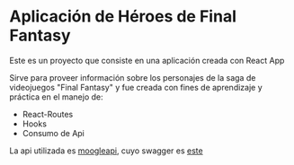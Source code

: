 # Aplicación de Héroes de Final Fantasy

Este es un proyecto que consiste en una aplicación creada con React App

Sirve para proveer información sobre los personajes de la saga de videojuegos "Final Fantasy" y fue creada con fines de aprendizaje y práctica en el manejo de:
- React-Routes
- Hooks
- Consumo de Api

La api utilizada es [moogleapi](https://www.moogleapi.com/), cuyo swagger es [este](https://www.moogleapi.com/swagger/index.html)